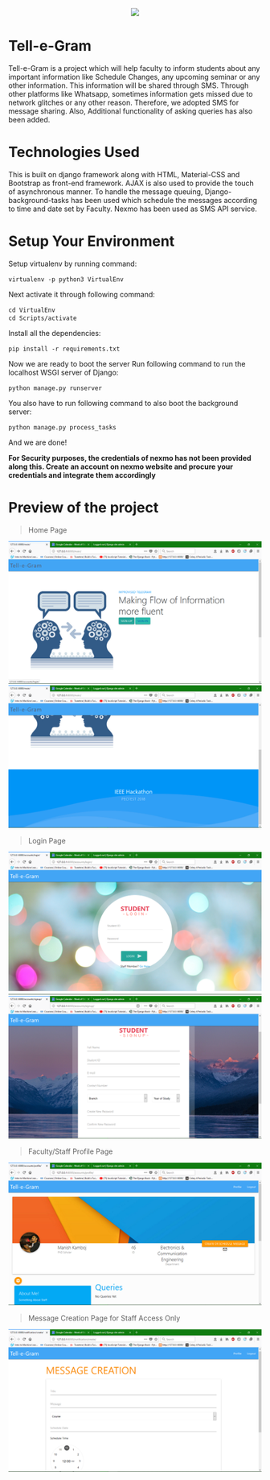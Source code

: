 <p align="center">
  <img src="https://user-images.githubusercontent.com/37483320/43250835-e547f810-90db-11e8-9b92-d5c8a3949eba.png">
</p>

# Tell-e-Gram
Tell-e-Gram is a project which will help faculty to inform students about any important information like Schedule Changes, any upcoming seminar or any other information. This information will be shared through SMS. Through other platforms like Whatsapp, sometimes information gets missed due to network glitches or any other reason. Therefore, we adopted SMS for message sharing.
Also, Additional functionality of asking queries has also been added.

# Technologies Used

This is built on django framework along with HTML, Material-CSS and Bootstrap as front-end framework. AJAX is also used to provide the touch of asynchronous manner.
To handle the message queuing, Django-background-tasks has been used which schedule the messages according to time and date set by Faculty.
Nexmo has been used as SMS API service.

# Setup Your Environment

Setup virtualenv by running command:
```
virtualenv -p python3 VirtualEnv
```
Next activate it through following command:
```
cd VirtualEnv
cd Scripts/activate
```
Install all the dependencies:
```
pip install -r requirements.txt
```
Now we are ready to boot the server
Run following command to run the localhost WSGI server of Django:
```
python manage.py runserver
```
You also have to run following command to also boot the background server:
```
python manage.py process_tasks
```
And we are done!

**For Security purposes, the credentials of nexmo has not been provided along this. Create an account on nexmo website and procure your credentials and integrate them accordingly**

# Preview of the project

> Home Page

![Home Page](https://raw.githubusercontent.com/IEEE-Software-Hackathon/tell-e-gram/master/static/Images/screenshot/Screenshot%20(25).png)
![Home Page](https://raw.githubusercontent.com/IEEE-Software-Hackathon/tell-e-gram/master/static/Images/screenshot/Screenshot%20(26).png)

> Login Page

![Login Page](https://raw.githubusercontent.com/IEEE-Software-Hackathon/tell-e-gram/master/static/Images/screenshot/Screenshot%20(27).png)
![Login Page](https://raw.githubusercontent.com/IEEE-Software-Hackathon/tell-e-gram/master/static/Images/screenshot/Screenshot%20(28).png)

> Faculty/Staff Profile Page

![Faculty/Staff Profile Page](https://raw.githubusercontent.com/IEEE-Software-Hackathon/tell-e-gram/master/static/Images/screenshot/Screenshot%20(29).png)

> Message Creation Page for Staff Access Only

![Message Creation Page for Staff Access Only](https://raw.githubusercontent.com/IEEE-Software-Hackathon/tell-e-gram/master/static/Images/screenshot/Screenshot%20(30).png)




